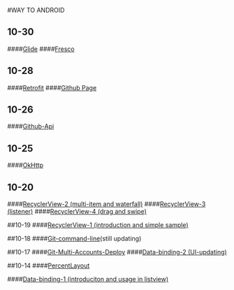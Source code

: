 #WAY TO ANDROID

## 10-30
####[Glide](ImageLoader/glide.md)
####[Fresco](ImageLoader/fresco.md)

## 10-28
####[Retrofit](HttpClient/retrofit-en.md)
####[Github Page](Git-Github/github-page.md)

## 10-26
####[Github-Api](Git-Github/github-api.md)

## 10-25
####[OkHttp](HttpClient/okhttp.md)

## 10-20
####[RecyclerView-2 (multi-item and waterfall)](RecyclerView/recycler-view-2.md)
####[RecyclerView-3 (listener)](RecyclerView/recycler-view-3.md)
####[RecyclerView-4 (drag and swipe)](RecyclerView/recycler-view-4.md)

##10-19
####[RecyclerView-1 (introduction and simple sample)](RecyclerView/recycler-view-1.md)

##10-18
####[Git-command-line](Git-Github/git-command-line.md)(still updating)

##10-17
####[Git-Multi-Accounts-Deploy](Git-Github/git-multi-accounts-deploy.md)
####[Data-binding-2 (UI-updating)](DataBinding/data-binding-2.md)

##10-14
####[PercentLayout](percent-layout.md)

####[Data-binding-1 (introduciton and usage in listview)](DataBinding/data-binding-1-en.md)

